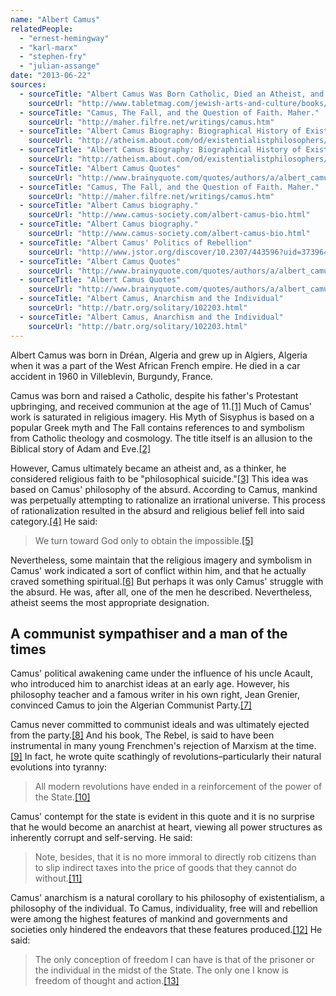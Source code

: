 ```yaml
---
name: "Albert Camus"
relatedPeople:
  - "ernest-hemingway"
  - "karl-marx"
  - "stephen-fry"
  - "julian-assange"
date: "2013-06-22"
sources:
  - sourceTitle: "Albert Camus Was Born Catholic, Died an Atheist, and Had Strong Ties to Jews"
    sourceUrl: "http://www.tabletmag.com/jewish-arts-and-culture/books/82555/camus-the-jew"
  - sourceTitle: "Camus, The Fall, and the Question of Faith. Maher."
    sourceUrl: "http://maher.filfre.net/writings/camus.htm"
  - sourceTitle: "Albert Camus Biography: Biographical History of Existentialism"
    sourceUrl: "http://atheism.about.com/od/existentialistphilosophers/a/camus.htm"
  - sourceTitle: "Albert Camus Biography: Biographical History of Existentialism"
    sourceUrl: "http://atheism.about.com/od/existentialistphilosophers/a/camus.htm"
  - sourceTitle: "Albert Camus Quotes"
    sourceUrl: "http://www.brainyquote.com/quotes/authors/a/albert_camus_5.html?vm=l"
  - sourceTitle: "Camus, The Fall, and the Question of Faith. Maher."
    sourceUrl: "http://maher.filfre.net/writings/camus.htm"
  - sourceTitle: "Albert Camus biography."
    sourceUrl: "http://www.camus-society.com/albert-camus-bio.html"
  - sourceTitle: "Albert Camus biography."
    sourceUrl: "http://www.camus-society.com/albert-camus-bio.html"
  - sourceTitle: "Albert Camus' Politics of Rebellion"
    sourceUrl: "http://www.jstor.org/discover/10.2307/443596?uid=3739648&uid=2&uid=4&uid=3739256&sid=21102252052451"
  - sourceTitle: "Albert Camus Quotes"
    sourceUrl: "http://www.brainyquote.com/quotes/authors/a/albert_camus_3.html?vm=l"
  - sourceTitle: "Albert Camus Quotes"
    sourceUrl: "http://www.brainyquote.com/quotes/authors/a/albert_camus_3.html?vm=l"
  - sourceTitle: "Albert Camus, Anarchism and the Individual"
    sourceUrl: "http://batr.org/solitary/102203.html"
  - sourceTitle: "Albert Camus, Anarchism and the Individual"
    sourceUrl: "http://batr.org/solitary/102203.html"
---
```


Albert Camus was born in Dréan, Algeria and grew up in Algiers, Algeria when it was a part of the West African French empire. He died in a car accident in 1960 in Villeblevin, Burgundy, France.

Camus was born and raised a Catholic, despite his father's Protestant upbringing, and received communion at the age of 11.<a class="source-citation" href="http://www.tabletmag.com/jewish-arts-and-culture/books/82555/camus-the-jew" title="Albert Camus Was Born Catholic, Died an Atheist, and Had Strong Ties to Jews">[1]</a> Much of Camus' work is saturated in religious imagery. His Myth of Sisyphus is based on a popular Greek myth and The Fall contains references to and symbolism from Catholic theology and cosmology. The title itself is an allusion to the Biblical story of Adam and Eve.<a class="source-citation" href="http://maher.filfre.net/writings/camus.htm" title="Camus, The Fall, and the Question of Faith. Maher.">[2]</a>

However, Camus ultimately became an atheist and, as a thinker, he considered religious faith to be "philosophical suicide."<a class="source-citation" href="http://atheism.about.com/od/existentialistphilosophers/a/camus.htm" title="Albert Camus Biography: Biographical History of Existentialism">[3]</a> This idea was based on Camus' philosophy of the absurd. According to Camus, mankind was perpetually attempting to rationalize an irrational universe. This process of rationalization resulted in the absurd and religious belief fell into said category.<a class="source-citation" href="http://atheism.about.com/od/existentialistphilosophers/a/camus.htm" title="Albert Camus Biography: Biographical History of Existentialism">[4]</a> He said:

>We turn toward God only to obtain the impossible.<a class="source-citation" href="http://www.brainyquote.com/quotes/authors/a/albert_camus_5.html?vm=l" title="Albert Camus Quotes">[5]</a>

Nevertheless, some maintain that the religious imagery and symbolism in Camus' work indicated a sort of conflict within him, and that he actually craved something spiritual.<a class="source-citation" href="http://maher.filfre.net/writings/camus.htm" title="Camus, The Fall, and the Question of Faith. Maher.">[6]</a> But perhaps it was only Camus' struggle with the absurd. He was, after all, one of the men he described. Nevertheless, atheist seems the most appropriate designation.


## A communist sympathiser and a man of the times

Camus' political awakening came under the influence of his uncle Acault, who introduced him to anarchist ideas at an early age. However, his philosophy teacher and a famous writer in his own right, Jean Grenier, convinced Camus to join the Algerian Communist Party.<a class="source-citation" href="http://www.camus-society.com/albert-camus-bio.html" title="Albert Camus biography.">[7]</a>

Camus never committed to communist ideals and was ultimately ejected from the party.<a class="source-citation" href="http://www.camus-society.com/albert-camus-bio.html" title="Albert Camus biography.">[8]</a> And his book, The Rebel, is said to have been instrumental in many young Frenchmen's rejection of Marxism at the time.<a class="source-citation" href="http://www.jstor.org/discover/10.2307/443596?uid=3739648&uid=2&uid=4&uid=3739256&sid=21102252052451" title="Albert Camus&apos; Politics of Rebellion">[9]</a> In fact, he wrote quite scathingly of revolutions–particularly their natural evolutions into tyranny:

>All modern revolutions have ended in a reinforcement of the power of the State.<a class="source-citation" href="http://www.brainyquote.com/quotes/authors/a/albert_camus_3.html?vm=l" title="Albert Camus Quotes">[10]</a>

Camus' contempt for the state is evident in this quote and it is no surprise that he would become an anarchist at heart, viewing all power structures as inherently corrupt and self-serving. He said:

>Note, besides, that it is no more immoral to directly rob citizens than to slip indirect taxes into the price of goods that they cannot do without.<a class="source-citation" href="http://www.brainyquote.com/quotes/authors/a/albert_camus_3.html?vm=l" title="Albert Camus Quotes">[11]</a>

Camus' anarchism is a natural corollary to his philosophy of existentialism, a philosophy of the individual. To Camus, individuality, free will and rebellion were among the highest features of mankind and governments and societies only hindered the endeavors that these features produced.<a class="source-citation" href="http://batr.org/solitary/102203.html" title="Albert Camus, Anarchism and the Individual">[12]</a> He said:

>The only conception of freedom I can have is that of the prisoner or the individual in the midst of the State. The only one I know is freedom of thought and action.<a class="source-citation" href="http://batr.org/solitary/102203.html" title="Albert Camus, Anarchism and the Individual">[13]</a>